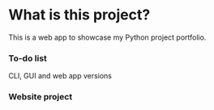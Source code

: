 # What is this project?

This is a web app to showcase my Python project portfolio.

### To-do list 
CLI, GUI and web app versions
### Website project

